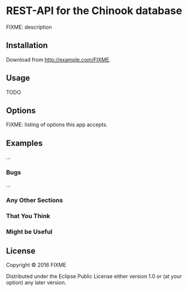 # REST-API for the Chinook database

FIXME: description

## Installation

Download from http://example.com/FIXME.

## Usage

TODO
## Options

FIXME: listing of options this app accepts.

## Examples

...

### Bugs

...

### Any Other Sections
### That You Think
### Might be Useful

## License

Copyright © 2016 FIXME

Distributed under the Eclipse Public License either version 1.0 or (at
your option) any later version.
